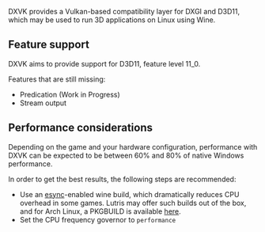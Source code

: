 DXVK provides a Vulkan-based compatibility layer for DXGI and D3D11, which may be used to run 3D applications on Linux using Wine.

## Feature support
DXVK aims to provide support for D3D11, feature level 11_0.

Features that are still missing:
- Predication (Work in Progress)
- Stream output

## Performance considerations
Depending on the game and your hardware configuration, performance with DXVK can be expected to be between 60% and 80% of native Windows performance.

In order to get the best results, the following steps are recommended:
- Use an [esync](https://github.com/zfigura/wine/tree/esync)-enabled wine build, which dramatically reduces CPU overhead in some games. Lutris may offer such builds out of the box, and for Arch Linux, a PKGBUILD is available [here](https://github.com/Tk-Glitch/PKGBUILDS).
- Set the CPU frequency governor to `performance`